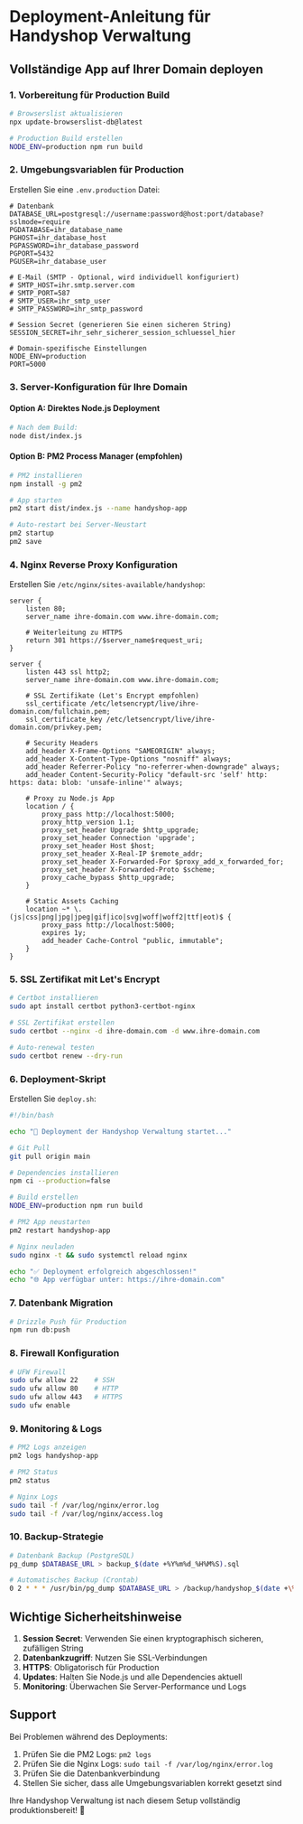 # Deployment-Anleitung für Handyshop Verwaltung

## Vollständige App auf Ihrer Domain deployen

### 1. Vorbereitung für Production Build

```bash
# Browserslist aktualisieren
npx update-browserslist-db@latest

# Production Build erstellen
NODE_ENV=production npm run build
```

### 2. Umgebungsvariablen für Production

Erstellen Sie eine `.env.production` Datei:

```env
# Datenbank
DATABASE_URL=postgresql://username:password@host:port/database?sslmode=require
PGDATABASE=ihr_database_name
PGHOST=ihr_database_host
PGPASSWORD=ihr_database_password
PGPORT=5432
PGUSER=ihr_database_user

# E-Mail (SMTP - Optional, wird individuell konfiguriert)
# SMTP_HOST=ihr.smtp.server.com
# SMTP_PORT=587
# SMTP_USER=ihr_smtp_user
# SMTP_PASSWORD=ihr_smtp_password

# Session Secret (generieren Sie einen sicheren String)
SESSION_SECRET=ihr_sehr_sicherer_session_schluessel_hier

# Domain-spezifische Einstellungen
NODE_ENV=production
PORT=5000
```

### 3. Server-Konfiguration für Ihre Domain

#### Option A: Direktes Node.js Deployment

```bash
# Nach dem Build:
node dist/index.js
```

#### Option B: PM2 Process Manager (empfohlen)

```bash
# PM2 installieren
npm install -g pm2

# App starten
pm2 start dist/index.js --name handyshop-app

# Auto-restart bei Server-Neustart
pm2 startup
pm2 save
```

### 4. Nginx Reverse Proxy Konfiguration

Erstellen Sie `/etc/nginx/sites-available/handyshop`:

```nginx
server {
    listen 80;
    server_name ihre-domain.com www.ihre-domain.com;
    
    # Weiterleitung zu HTTPS
    return 301 https://$server_name$request_uri;
}

server {
    listen 443 ssl http2;
    server_name ihre-domain.com www.ihre-domain.com;
    
    # SSL Zertifikate (Let's Encrypt empfohlen)
    ssl_certificate /etc/letsencrypt/live/ihre-domain.com/fullchain.pem;
    ssl_certificate_key /etc/letsencrypt/live/ihre-domain.com/privkey.pem;
    
    # Security Headers
    add_header X-Frame-Options "SAMEORIGIN" always;
    add_header X-Content-Type-Options "nosniff" always;
    add_header Referrer-Policy "no-referrer-when-downgrade" always;
    add_header Content-Security-Policy "default-src 'self' http: https: data: blob: 'unsafe-inline'" always;
    
    # Proxy zu Node.js App
    location / {
        proxy_pass http://localhost:5000;
        proxy_http_version 1.1;
        proxy_set_header Upgrade $http_upgrade;
        proxy_set_header Connection 'upgrade';
        proxy_set_header Host $host;
        proxy_set_header X-Real-IP $remote_addr;
        proxy_set_header X-Forwarded-For $proxy_add_x_forwarded_for;
        proxy_set_header X-Forwarded-Proto $scheme;
        proxy_cache_bypass $http_upgrade;
    }
    
    # Static Assets Caching
    location ~* \.(js|css|png|jpg|jpeg|gif|ico|svg|woff|woff2|ttf|eot)$ {
        proxy_pass http://localhost:5000;
        expires 1y;
        add_header Cache-Control "public, immutable";
    }
}
```

### 5. SSL Zertifikat mit Let's Encrypt

```bash
# Certbot installieren
sudo apt install certbot python3-certbot-nginx

# SSL Zertifikat erstellen
sudo certbot --nginx -d ihre-domain.com -d www.ihre-domain.com

# Auto-renewal testen
sudo certbot renew --dry-run
```

### 6. Deployment-Skript

Erstellen Sie `deploy.sh`:

```bash
#!/bin/bash

echo "🚀 Deployment der Handyshop Verwaltung startet..."

# Git Pull
git pull origin main

# Dependencies installieren
npm ci --production=false

# Build erstellen
NODE_ENV=production npm run build

# PM2 App neustarten
pm2 restart handyshop-app

# Nginx neuladen
sudo nginx -t && sudo systemctl reload nginx

echo "✅ Deployment erfolgreich abgeschlossen!"
echo "🌐 App verfügbar unter: https://ihre-domain.com"
```

### 7. Datenbank Migration

```bash
# Drizzle Push für Production
npm run db:push
```

### 8. Firewall Konfiguration

```bash
# UFW Firewall
sudo ufw allow 22    # SSH
sudo ufw allow 80    # HTTP
sudo ufw allow 443   # HTTPS
sudo ufw enable
```

### 9. Monitoring & Logs

```bash
# PM2 Logs anzeigen
pm2 logs handyshop-app

# PM2 Status
pm2 status

# Nginx Logs
sudo tail -f /var/log/nginx/error.log
sudo tail -f /var/log/nginx/access.log
```

### 10. Backup-Strategie

```bash
# Datenbank Backup (PostgreSQL)
pg_dump $DATABASE_URL > backup_$(date +%Y%m%d_%H%M%S).sql

# Automatisches Backup (Crontab)
0 2 * * * /usr/bin/pg_dump $DATABASE_URL > /backup/handyshop_$(date +\%Y\%m\%d).sql
```

## Wichtige Sicherheitshinweise

1. **Session Secret**: Verwenden Sie einen kryptographisch sicheren, zufälligen String
2. **Datenbankzugriff**: Nutzen Sie SSL-Verbindungen
3. **HTTPS**: Obligatorisch für Production
4. **Updates**: Halten Sie Node.js und alle Dependencies aktuell
5. **Monitoring**: Überwachen Sie Server-Performance und Logs

## Support

Bei Problemen während des Deployments:
1. Prüfen Sie die PM2 Logs: `pm2 logs`
2. Prüfen Sie die Nginx Logs: `sudo tail -f /var/log/nginx/error.log`
3. Prüfen Sie die Datenbankverbindung
4. Stellen Sie sicher, dass alle Umgebungsvariablen korrekt gesetzt sind

Ihre Handyshop Verwaltung ist nach diesem Setup vollständig produktionsbereit! 🎉